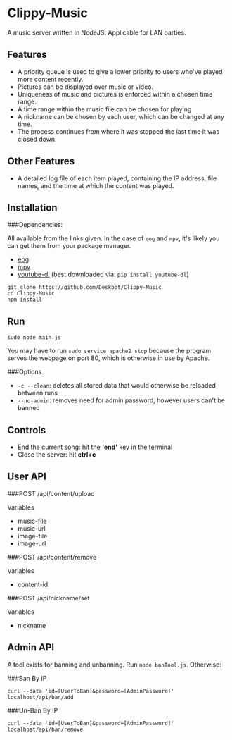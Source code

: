 Clippy-Music
============

A music server written in NodeJS. Applicable for LAN parties.

Features
--------

* A priority queue is used to give a lower priority to users who've played more content recently.
* Pictures can be displayed over music or video.
* Uniqueness of music and pictures is enforced within a chosen time range.
* A time range within the music file can be chosen for playing
* A nickname can be chosen by each user, which can be changed at any time.
* The process continues from where it was stopped the last time it was closed down.

Other Features
--------------

* A detailed log file of each item played, containing the IP address, file names, and the time at which the content was played.

Installation
------------

###Dependencies:

All available from the links given. In the case of `eog` and `mpv`, it's likely you can get them from your package manager.

* [eog](https://github.com/GNOME/eog)
* [mpv](https://mpv.io/)
* [youtube-dl](https://rg3.github.io/youtube-dl/) (best downloaded via: `pip install youtube-dl`)

```
git clone https://github.com/Deskbot/Clippy-Music
cd Clippy-Music
npm install
```

Run
---

```
sudo node main.js
```

You may have to run `sudo service apache2 stop` because the program serves the webpage on port 80, which is otherwise in use by Apache.

###Options

* `-c --clean`: deletes all stored data that would otherwise be reloaded between runs
* `--no-admin`: removes need for admin password, however users can't be banned

Controls
--------

* End the current song: hit the **'end'** key in the terminal
* Close the server: hit **ctrl+c**

User API
--------

###POST /api/content/upload

Variables
* music-file
* music-url
* image-file
* image-url

###POST /api/content/remove

Variables
* content-id

###POST /api/nickname/set

Variables
* nickname

Admin API
---------

A tool exists for banning and unbanning. Run `node banTool.js`. Otherwise:

###Ban By IP

```
curl --data 'id=[UserToBan]&password=[AdminPassword]' localhost/api/ban/add
```

###Un-Ban By IP
```
curl --data 'id=[UserToBan]&password=[AdminPassword]' localhost/api/ban/remove
```